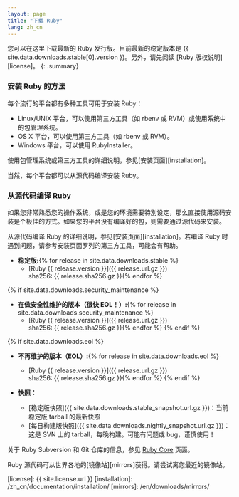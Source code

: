 ```yaml
---
layout: page
title: "下载 Ruby"
lang: zh_cn
---
```


您可以在这里下载最新的 Ruby 发行版。目前最新的稳定版本是
{{ site.data.downloads.stable[0].version }}。另外，请先阅读 [Ruby 版权说明][license]。
{: .summary}

### 安装 Ruby 的方法

每个流行的平台都有多种工具可用于安装 Ruby：

* Linux/UNIX 平台，可以使用第三方工具（如 rbenv 或 RVM）或使用系统中的包管理系统。
* OS X 平台，可以使用第三方工具（如 rbenv 或 RVM）。
* Windows 平台，可以使用 RubyInstaller。

使用包管理系统或第三方工具的详细说明，参见[安装页面][installation]。

当然，每个平台都可以从源代码编译安装 Ruby。

### 从源代码编译 Ruby

如果您非常熟悉您的操作系统，或是您的环境需要特別设定，那么直接使用源码安装是个极佳的方式。如果您的平台没有编译好的包，则需要通过源代码来安装。

从源代码编译 Ruby 的详细说明，参见[安装页面][installation]。若编译 Ruby 时遇到问题，请参考安装页面罗列的第三方工具，可能会有帮助。

* **稳定版:**{% for release in site.data.downloads.stable %}
  * [Ruby {{ release.version }}]({{ release.url.gz }})<br>
    sha256: {{ release.sha256.gz }}{% endfor %}

{% if site.data.downloads.security_maintenance %}
* **在做安全性维护的版本（很快 EOL！）:**{% for release in site.data.downloads.security_maintenance %}
  * [Ruby {{ release.version }}]({{ release.url.gz }})<br>
    sha256: {{ release.sha256.gz }}{% endfor %}
{% endif %}

{% if site.data.downloads.eol %}
* **不再维护的版本（EOL）:**{% for release in site.data.downloads.eol %}
  * [Ruby {{ release.version }}]({{ release.url.gz }})<br>
    sha256: {{ release.sha256.gz }}{% endfor %}
{% endif %}

* **快照：**
  * [稳定版快照]({{ site.data.downloads.stable_snapshot.url.gz }})：当前稳定版 tarball 的最新快照
  * [每日构建版快照]({{ site.data.downloads.nightly_snapshot.url.gz }})：这是 SVN 上的 tarball，每晚构建。可能有问题或 bug，谨慎使用！

关于 Ruby Subversion 和 Git 仓库的信息，参见 [Ruby Core](/zh_cn/community/ruby-core/) 页面。

Ruby 源代码可从世界各地的[镜像站][mirrors]获得。请尝试离您最近的镜像站。



[license]: {{ site.license.url }}
[installation]: /zh_cn/documentation/installation/
[mirrors]: /en/downloads/mirrors/
